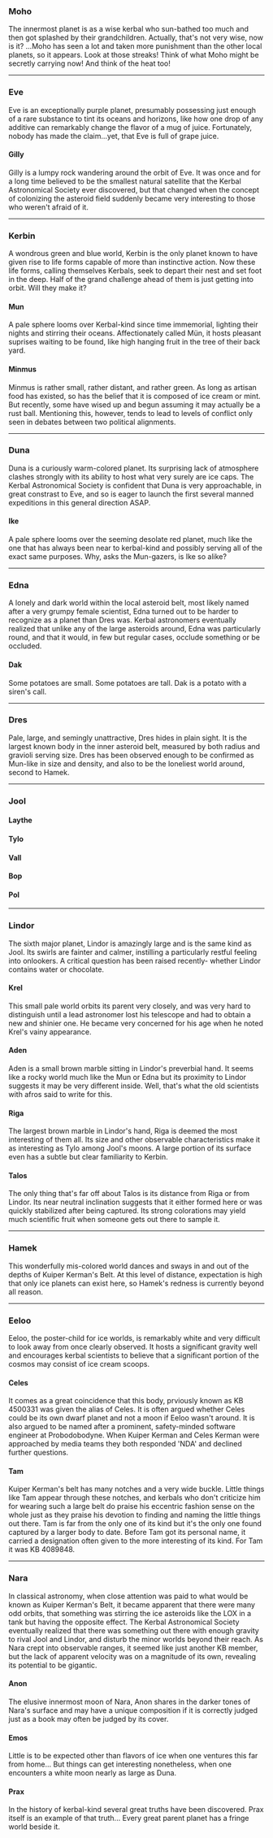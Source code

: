 ### Moho
The innermost planet is as a wise kerbal who sun-bathed too much and then got splashed by their grandchildren. Actually, that's not very wise, now is it? ...Moho has seen a lot and taken more punishment than the other local planets, so it appears. Look at those streaks! Think of what Moho might be secretly carrying now! And think of the heat too!

----
### Eve
Eve is an exceptionally purple planet, presumably possessing just enough of a rare substance to tint its oceans and horizons, like how one drop of any additive can remarkably change the flavor of a mug of juice. Fortunately, nobody has made the claim...yet, that Eve is full of grape juice.

#### Gilly
Gilly is a lumpy rock wandering around the orbit of Eve. It was once and for a long time believed to be the smallest natural satellite that the Kerbal Astronomical Society ever discovered, but that changed when the concept of colonizing the asteroid field suddenly became very interesting to those who weren't afraid of it.

----
### Kerbin
A wondrous green and blue world, Kerbin is the only planet known to have given rise to life forms capable of more than instinctive action. Now these life forms, calling themselves Kerbals, seek to depart their nest and set foot in the deep. Half of the grand challenge ahead of them is just getting into orbit. Will they make it?

#### Mun
A pale sphere looms over Kerbal-kind since time immemorial, lighting their nights and stirring their oceans. Affectionately called Mün, it hosts pleasant suprises waiting to be found, like high hanging fruit in the tree of their back yard.

#### Minmus
Minmus is rather small, rather distant, and rather green. As long as artisan food has existed, so has the belief that it is composed of ice cream or mint. But recently, some have wised up and begun assuming it may actually be a rust ball. Mentioning this, however, tends to lead to levels of conflict only seen in debates between two political alignments.

----
### Duna
Duna is a curiously warm-colored planet. Its surprising lack of atmosphere clashes strongly with its ability to host what very surely are ice caps. The Kerbal Astronomical Society is confident that Duna is very approachable, in great constrast to Eve, and so is eager to launch the first several manned expeditions in this general direction ASAP.

#### Ike
A pale sphere looms over the seeming desolate red planet, much like the one that has always been near to kerbal-kind and possibly serving all of the exact same purposes. Why, asks the Mun-gazers, is Ike so alike?

----
### Edna
A lonely and dark world within the local asteroid belt, most likely named after a very grumpy female scientist, Edna turned out to be harder to recognize as a planet than Dres was. Kerbal astronomers eventually realized that unlike any of the large asteroids around, Edna was particularly round, and that it would, in few but regular cases, occlude something or be occluded.

#### Dak
Some potatoes are small. Some potatoes are tall. Dak is a potato with a siren's call.

----
### Dres
Pale, large, and semingly unattractive, Dres hides in plain sight. It is the largest known body in the inner asteroid belt, measured by both radius and gravioli serving size. Dres has been observed enough to be confirmed as Mun-like in size and density, and also to be the loneliest world around, second to Hamek.

----
### Jool
#### Laythe
#### Tylo
#### Vall
#### Bop
#### Pol

----
### Lindor
The sixth major planet, Lindor is amazingly large and is the same kind as Jool. Its swirls are fainter and calmer, instilling a particularly restful feeling into onlookers. A critical question has been raised recently- whether Lindor contains water or chocolate.

#### Krel
This small pale world orbits its parent very closely, and was very hard to distinguish until a lead astronomer lost his telescope and had to obtain a new and shinier one. He became very concerned for his age when he noted Krel's vainy appearance.

#### Aden
Aden is a small brown marble sitting in Lindor's preverbial hand. It seems like a rocky world much like the Mun or Edna but its proximity to Lindor suggests it may be very different inside. Well, that's what the old scientists with afros said to write for this.

#### Riga
The largest brown marble in Lindor's hand, Riga is deemed the most interesting of them all. Its size and other observable characteristics make it as interesting as Tylo among Jool's moons. A large portion of its surface even has a subtle but clear familiarity to Kerbin.

#### Talos
The only thing that's far off about Talos is its distance from Riga or from Lindor. Its near neutral inclination suggests that it either formed here or was quickly stabilized after being captured. Its strong colorations may yield much scientific fruit when someone gets out there to sample it.

----
### Hamek
This wonderfully mis-colored world dances and sways in and out of the depths of Kuiper Kerman's Belt. At this level of distance, expectation is high that only ice planets can exist here, so Hamek's redness is currently beyond all reason.

----
### Eeloo
Eeloo, the poster-child for ice worlds, is remarkably white and very difficult to look away from once clearly observed. It hosts a significant gravity well and encourages kerbal scientists to believe that a significant portion of the cosmos may consist of ice cream scoops.

#### Celes
It comes as a great coincidence that this body, prviously known as KB 4500331 was given the alias of Celes. It is often argued whether Celes could be its own dwarf planet and not a moon if Eeloo wasn't around. It is also argued to be named after a prominent, safety-minded software engineer at Probodobodyne. When Kuiper Kerman and Celes Kerman were approached by media teams they both responded 'NDA' and declined further questions.
#### Tam

Kuiper Kerman's belt has many notches and a very wide buckle. Little things like Tam appear through these notches, and kerbals who don't criticize him for wearing such a large belt do praise his eccentric fashion sense on the whole just as they praise his devotion to finding and naming the little things out there. Tam is far from the only one of its kind but it's the only one found captured by a larger body to date. Before Tam got its personal name, it carried a designation often given to the more interesting of its kind. For Tam it was KB 4089848.

----
### Nara
In classical astronomy, when close attention was paid to what would be known as Kuiper Kerman's Belt, it became apparent that there were many odd orbits, that something was stirring the ice asteroids like the LOX in a tank but having the opposite effect. The Kerbal Astronomical Society eventually realized that there was something out there with enough gravity to rival Jool and Lindor, and disturb the minor worlds beyond their reach. As Nara crept into observable ranges, it seemed like just another KB member, but the lack of apparent velocity was on a magnitude of its own, revealing its potential to be gigantic.

#### Anon
The elusive innermost moon of Nara, Anon shares in the darker tones of Nara's surface and may have a unique composition if it is correctly judged just as a book may often be judged by its cover.

#### Emos
Little is to be expected other than flavors of ice when one ventures this far from home... But things can get interesting nonetheless, when one encounters a white moon nearly as large as Duna.

#### Prax
In the history of kerbal-kind several great truths have been discovered. Prax itself is an example of that truth... Every great parent planet has a fringe world beside it.